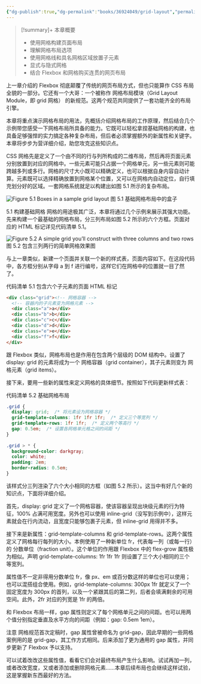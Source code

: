 ```yaml
---
{"dg-publish":true,"dg-permalink":"books/36924049/grid-layout","permalink":"/books/36924049/grid-layout/","title":"网格布局","metatags":{"description":"","og:site_name":"DavonOs","og:title":"第五章 网格布局","og:type":"article","og:url":"https://zuji.eu.org/books/36924049/grid-layout","og:image":"https://images.manning.com/360/480/resize/book/f/235f14b-90f6-43b8-8abd-62bc945d1624/Grant-2ed-HI.png","og:image:width":"200","og:image:alt":"articlecover","og:locale":"zh_cn"},"tags":["program/css"],"dgShowInlineTitle":true}
---
```


>[!summary]+ 本章概要
>- 使用网格构建页面布局
>- 理解网格布局选项
>- 使用网格线和具名网格区域放置子元素
>- 显式与隐式网格
>- 结合 Flexbox 和网格购买连贯的网页布局

上一章介绍的 Flexbox 彻底颠覆了传统的网页布局方式，但也只能算作 CSS 布局全貌的一部分。它还有一个大哥：一个被称作 网格布局模块（Grid Layout Module，即 grid 网格） 的新规范。这两个规范共同提供了一套功能齐全的布局引擎。

本章将重点演示网格布局的用法，先概括介绍网格布局的工作原理，然后结合几个示例带您感受一下网格布局所具备的能力。它既可以轻松拿捏基础网格的构建，也具备足够强悍的实力搞定各种复杂布局，但后者必须掌握额外的新属性和关键字。本章将步步为营详细介绍，助您攻克这些知识点。

CSS 网格先是定义了一个由不同的行与列所构成的二维布局，然后再将页面元素分别放置到对应的网格中。一些元素可能只占据一个网格单元，另一些元素则可能跨越多列或多行。网格的尺寸大小既可以精确定义，也可以根据自身内容自动计算。元素既可以选择精确放置到网格某个位置，又可以在网格内自动定位，自行填充划分好的区域。一套网格系统就足以构建出如图 5.1 所示的复杂布局。

![Figure 5.1 Boxes in a sample grid layout](https://i-blog.csdnimg.cn/direct/a46847fbbee64c9680c1346b5ad85fe4.png)
图 5.1 基础网格布局中的盒子

5.1 构建基础网格
网格的用途极其广泛，本章将通过几个示例来展示其强大功能。先来构建一个最基础的网格布局，分三列布局如图 5.2 所示的六个方框。页面对应的 HTML 标记详见代码清单 5.1。

![Figure 5.2 A simple grid you’ll construct with three columns and two rows](https://i-blog.csdnimg.cn/direct/57985729bd1f4190aca5cd641afc591e.png)
图 5.2 包含三列两行的简单网格效果图

与上一章类似，新建一个页面并关联一个新的样式表，页面内容如下。在这段代码中，各方框分别从字母 a 到 f 进行编号，这样它们在网格中的位置就一目了然了。

代码清单 5.1 包含六个子元素的页面 HTML 标记

```html
<div class="grid"><!-- 网格容器 -->
  <!-- 容器内的子元素变为网格元素 -->
  <div class="a">a</div>
  <div class="b">b</div>
  <div class="c">c</div>
  <div class="d">d</div>
  <div class="e">e</div>
  <div class="f">f</div>
</div>
```

跟 Flexbox 类似，网格布局也是作用在包含两个层级的 DOM 结构中。设置了 display: grid 的元素将成为一个 网格容器（grid container），其子元素则变为 网格元素（grid items）。

接下来，要用一些新的属性来定义网格的具体细节。按照如下代码更新样式表：

代码清单 5.2 基础网格布局

```css
.grid {
  display: grid;  /* 将元素设为网格容器 */
  grid-template-columns: 1fr 1fr 1fr;  /* 定义三个等宽列 */
  grid-template-rows: 1fr 1fr;  /* 定义两个等高行 */
  gap: 0.5em;  /* 设置各网格单元格之间的间距 */
}
 
.grid > * {
  background-color: darkgray;
  color: white;
  padding: 2em;
  border-radius: 0.5em;
}
```

该样式分三列渲染了六个大小相同的方框（如图 5.2 所示）。这当中有好几个新的知识点，下面将详细介绍。

首先，display: grid 定义了一个网格容器，使该容器呈现出块级元素的行为特征，100% 占满可用宽度。另外也可以使用 inline-grid（没写到示例中），这样元素就会在行内流动，且宽度只能够包裹子元素，但 inline-grid 用得并不多。

接下来是新属性：grid-template-columns 和 grid-template-rows。这两个属性定义了网格每行每列的大小。本例使用了一种新单位 fr，代表每一列（或每一行）的 分数单位（fraction unit）。这个单位的作用跟 Flexbox 中的 flex-grow 属性极为相似。声明 grid-template-columns: 1fr 1fr 1fr 则设置了三个大小相同的三个等宽列。

属性值不一定非得用分数单位 fr，像 px、em 或百分数这样的单位也可以使用；也可以混搭组合使用。例如，grid-template-columns: 300px 1fr 就定义了一个固定宽度为 300px 的首列，以及一个紧跟其后的第二列，后者会填满剩余的可用空间。此外，2fr 对应的列宽是 1fr 的两倍。

和 Flexbox 布局一样，gap 属性则定义了每个网格单元之间的间距。也可以用两个值分别指定垂直及水平方向的间距（例如：gap: 0.5em 1em）。

注意
网格规范首次定稿时，gap 属性曾被命名为 grid-gap，因此早期的一些网格案例用的是 grid-gap，其工作方式相同。后来添加了更为通用的 gap 属性，并同步更新了 Flexbox 予以支持。

可以试着改改这些属性值，看看它们会对最终布局产生什么影响。试试再加一列，或者改改宽度，又或者添加或删除网格元素……本章后续布局也会继续这样试验，这是掌握新东西最好的方法。

